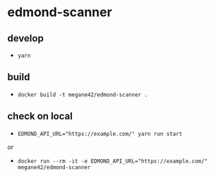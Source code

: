# edmond-scanner

## develop

* `yarn`

## build

* `docker build -t megane42/edmond-scanner .`

## check on local

* `EDMOND_API_URL="https://example.com/" yarn run start`

or

* `docker run --rm -it -e EDMOND_API_URL="https://example.com/" megane42/edmond-scanner`

